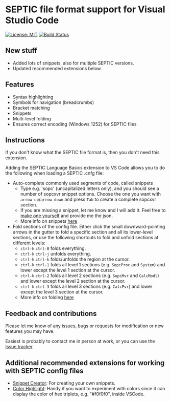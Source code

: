 # SEPTIC file format support for Visual Studio Code

[![License: MIT](https://img.shields.io/badge/License-MIT-yellow.svg)](https://opensource.org/licenses/MIT)
[![Build Status](https://dev.azure.com/EIIDS/vscode-septic/_apis/build/status/equinor.vscode-septic?branchName=master)](https://dev.azure.com/EIIDS/vscode-septic/_build/latest?definitionId=1&branchName=master)

## New stuff

- Added lots of snippets, also for multiple SEPTIC versions.
- Updated recommended extensions below

## Features

- Syntax highlighting
- Symbols for navigation (breadcrumbs)
- Bracket matching
- Snippets
- Multi-level folding
- Ensures correct encoding (Windows 1252) for SEPTIC files

## Instructions

If you don't know what the SEPTIC file format is, then you don't need this extension.

Adding the SEPTIC Language Basics extension to VS Code allows you to do the following when loading a SEPTIC .cnfg file:

- Auto-complete commonly used segments of code, called snippets
  - Type e.g. 'sopc' (uncapitalized letters only), and you should see a number of sopcxvr snippet options. Choose the one you want with `arrow up`/`arrow down` and press `Tab` to create a complete sopcxvr section.
  - If you are missing a snippet, let me know and I will add it. Feel free to [make one yourself](https://code.visualstudio.com/docs/editor/userdefinedsnippets#_create-your-own-snippets) and provide me the json.
  - More info on snippets [here](https://code.visualstudio.com/docs/editor/userdefinedsnippets)
- Fold sections of the config file. Either click the small downward-pointing arrows in the gutter to fold a specific section and all its lower-level sections, or use the following shortcuts to fold and unfold sections at different levels:
  - `ctrl-k` `ctrl-0` folds everything.
  - `ctrl-k` `ctrl-j` unfolds everything.
  - `ctrl-k` `ctrl-k` folds/unfolds the region at the cursor.
  - `ctrl-k` `ctrl-1` folds all level 1 sections (e.g. `SopcProc` and `System`) and lower except the level 1 section at the cursor.
  - `ctrl-k` `ctrl-2` folds all level 2 sections (e.g. `SopcMvr` and `CalcModl`) and lower except the level 2 section at the cursor.
  - `ctrl-k` `ctrl-3` folds all level 3 sections (e.g. `CalcPvr`) and lower except the level 3 section at the cursor.
  - More info on folding [here](https://code.visualstudio.com/docs/editor/codebasics#_folding)

## Feedback and contributions

Please let me know of any issues, bugs or requests for modification or new features you may have.

Easiest is probably to contact me in person at work, or you can use the [Issue tracker](https://github.com/equinor/vscode-septic/issues).

## Additional recommended extensions for working with SEPTIC config files

- [Snippet Creator][snippet-creator]: For creating your own snippets.
- [Color Highlight][color-highlight]: Handy if you want to experiment with colors since it can display the color of hex triplets, e.g. "#f0f0f0", inside VSCode.

[snippet-creator]: https://marketplace.visualstudio.com/items?itemName=wware.snippet-creator
[color-highlight]: https://marketplace.visualstudio.com/items?itemName=naumovs.color-highlight
